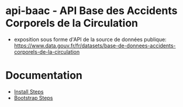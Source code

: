 # api-baac - API Base des Accidents Corporels de la Circulation
* exposition sous forme d'API de la source de données publique: https://www.data.gouv.fr/fr/datasets/base-de-donnees-accidents-corporels-de-la-circulation

# Documentation
* [Install Steps](./docs/INSTALL.md)
* [Bootstrap Steps](./docs/BOOTSTRAP.md)
